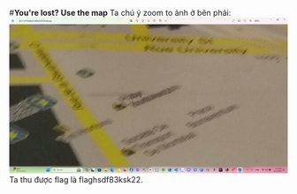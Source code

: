#**You're lost? Use the map**
Ta chú ý zoom to ảnh ở bên phải:
![](Images/CL_118.png)
Ta thu được flag là flaghsdf83ksk22.